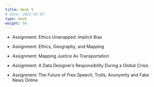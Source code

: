 ```yaml
---
title: Week 5
# date: 2021-02-07
type: book
weight: 50
---
```


- Assignment: Ethics Unwrapped: Implicit Bias
- Assignment: Ethics, Geography, and Mapping
- Assignment: Mapping Justice As Transportation

- Assignment: A Data Designer’s Responsibility During a Global Crisis
- Assignment: The Future of Free Speech, Trolls, Anonymity and Fake News Online